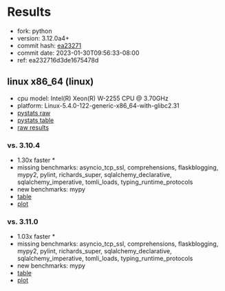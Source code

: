 # Results

- fork: python
- version: 3.12.0a4+
- commit hash: [ea23271](https://github.com/python/cpython/commit/ea23271)
- commit date: 2023-01-30T09:56:33-08:00
- ref: ea232716d3de1675478d

## linux x86_64 (linux)

- cpu model: Intel(R) Xeon(R) W-2255 CPU @ 3.70GHz
- platform: Linux-5.4.0-122-generic-x86_64-with-glibc2.31
- [pystats raw](bm-20230130-linux-x86_64-python-ea232716d3de1675478d-3.12.0a4%2B-ea23271-pystats.json)
- [pystats table](bm-20230130-linux-x86_64-python-ea232716d3de1675478d-3.12.0a4%2B-ea23271-pystats.md)
- [raw results](bm-20230130-linux-x86_64-python-ea232716d3de1675478d-3.12.0a4%2B-ea23271.json)

### vs. 3.10.4

- 1.30x faster \*
- missing benchmarks: asyncio_tcp_ssl, comprehensions, flaskblogging, mypy2, pylint, richards_super, sqlalchemy_declarative, sqlalchemy_imperative, tomli_loads, typing_runtime_protocols
- new benchmarks: mypy
- [table](bm-20230130-linux-x86_64-python-ea232716d3de1675478d-3.12.0a4%2B-ea23271-vs-3.10.4.md)
- [plot](bm-20230130-linux-x86_64-python-ea232716d3de1675478d-3.12.0a4%2B-ea23271-vs-3.10.4.png)

### vs. 3.11.0

- 1.03x faster \*
- missing benchmarks: asyncio_tcp_ssl, comprehensions, flaskblogging, mypy2, pylint, richards_super, sqlalchemy_declarative, sqlalchemy_imperative, tomli_loads, typing_runtime_protocols
- new benchmarks: mypy
- [table](bm-20230130-linux-x86_64-python-ea232716d3de1675478d-3.12.0a4%2B-ea23271-vs-3.11.0.md)
- [plot](bm-20230130-linux-x86_64-python-ea232716d3de1675478d-3.12.0a4%2B-ea23271-vs-3.11.0.png)

